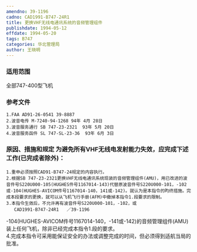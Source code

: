 ```yaml
---
amendno: 39-1196  
cadno: CAD1991-B747-24R1  
title: 更换VHF无线电通讯系统的音频管理组件  
publishdate: 1994-05-12  
effdate: 1994-05-20  
tags: B747  
categories: 华北管理局  
author: 王晓明  
---
```

  
### 适用范围  
全部747-400型飞机  
  
<!--more-->  
### 参考文件  
    1.FAA AD91-26-0541 39-8887  
    2.波音电传 M-7240-94-1268 94年 4月 28日  
    3.波音服务通行 SB 747-23-2321  93年 5月 20日  
    4.波音服务函件 SL 747-SL-23-36  93年 6月 3日  
  
### 原因、措施和规定     为避免所有VHF无线电发射能力失效，应完成下述工作(已完成者除外)：  
    1.重申必须按照CAD91-B747-24规定的内容执行。  
    2.根据SB 747-23-2321更换VHF无线电通讯系统现装的音频管理组件(AMU)，用已改进的波音件号S220U000-105(HUGHES件号1167014-143)代替原波音件号S220U000-101，-102或-104(HUGHES-AVICOM件号1167014-140，141或-142)。就认为是本指令的昀终措施。完成本段要求的更换，就可以从飞机飞行手册(AFM)中撤掉本指令1.段要求的限制。  
    3.本指令生效后，不允许再有波音件号S220U000-101，-102，或  
       CAD1991-B747-24R1   ／39-1196  
-104(HUGHES-AVICOM件号1167014-140，-141或-142)的音频管理组件(AMU)装上任何飞机，除非已经完成本指令1.段的要求。  
    4.完成本指令可采用能保证安全的办法或调整完成的时间，但必须得到适航当局的批准。  
